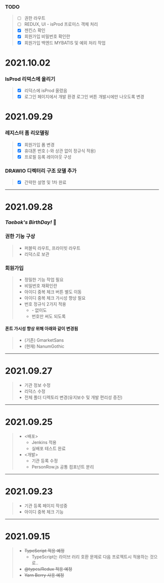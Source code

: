 ### TODO
> - [ ] 권한 라우트
> - [ ] REDUX, UI - isProd 프로미스 객체 처리
> - [x] 젠킨스 확인
> - [x] 회원가입 비밀번호 확인란
> - [x] 회원가입 백엔드 MYBATIS 및 예외 처리 작업

# 2021.10.02
### IsProd 리덕스에 올리기
> - [x] 리덕스에 isProd 올렸음
> - [x] 로그인 페이지에서 개발 환경 로그인 버튼 개발시에만 나오도록 변경

# 2021.09.29 

### 레지스터 폼 리모델링
> - [x] 회원가입 폼 변경
> - [x] 휴대폰 번호 (-와 상관 없이 정규식 적용)
> - [x] 프로필 등록 레이아웃 구성

### DRAWIO 디렉터리 구조 모델 추가
> - [x] 간략한 설명 및 1차 완료


***
# 2021.09.28
### _Taebok's BirthDay!_ :birthday:

### 권한 기능 구상 
> - 퍼블릭 라우트, 프라이빗 라우트  
> - 리덕스로 보관

### 회원가입
> - 정밀한 기능 작업 필요
> - 비밀번호 재확인란
> - 아이디 중복 체크 버튼 별도 이동 
> - 아이디 중복 체크 가시성 향상 필요
> - 번호 정규식 2가지 적용
>   - \- 없이도
>   - 번호만 써도 되도록

#### 폰트 가시성 향상 위해 아래와 같이 변경됨
> - (기존) GmarketSans
> - (현재) NanumGothic

***
# 2021.09.27
> - 기관 정보 수정
> - 리덕스 수정
> - 전체 폴더 디렉토리 변경(유지보수 및 개발 편리성 증진)

***
# 2021.09.25
> - <배포>
>   - Jenkins 적용
>   - 실배포 테스트 완료
> - <개발>
>   - 기관 등록 수정
>   - PersonRow.js 공통 컴포넌트 분리

***
# 2021.09.23
> - 기관 등록 페이지 작성중
> - 아이디 중복 체크 기능

***
# 2021.09.15
> - ~~TypeScript 적용 예정~~
>   - TypeScript는 라이브 러리 호환 문제로 다음 프로젝트시 적용하는 것으로..
> - ~~@types/Redux 적용 예정~~
> - ~~Yarn Berry 사용 예정~~
